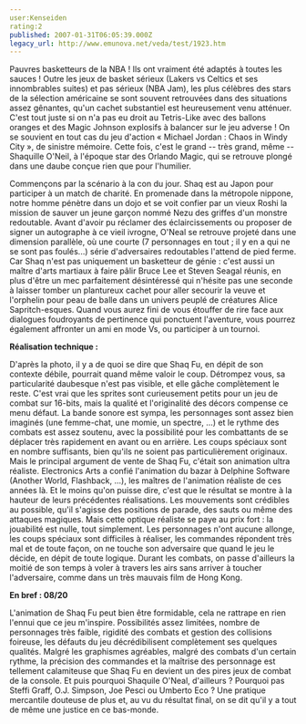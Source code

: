 ```yaml
---
user:Kenseiden
rating:2
published: 2007-01-31T06:05:39.000Z
legacy_url: http://www.emunova.net/veda/test/1923.htm
---
```

Pauvres basketteurs de la NBA ! Ils ont vraiment été adaptés à toutes les sauces ! Outre les jeux de basket sérieux (Lakers vs Celtics et ses innombrables suites) et pas sérieux (NBA Jam), les plus célèbres des stars de la sélection américaine se sont souvent retrouvées dans des situations assez gênantes, qu'un cachet substantiel est heureusement venu atténuer. C'est tout juste si on n'a pas eu droit au Tetris-Like avec des ballons oranges et des Magic Johnson explosifs à balancer sur le jeu adverse ! On se souvient en tout cas du jeu d'action « Michael Jordan : Chaos in Windy City », de sinistre mémoire. Cette fois, c'est le grand -- très grand, même -- Shaquille O'Neil, à l'époque star des Orlando Magic, qui se retrouve plongé dans une daube conçue rien que pour l'humilier.  

  

Commençons par la scénario à la con du jour. Shaq est au Japon pour participer à un match de charité. En promenade dans la métropole nippone, notre homme pénètre dans un dojo et se voit confier par un vieux Roshi la mission de sauver un jeune garçon nommé Nezu des griffes d'un monstre redoutable. Avant d'avoir pu réclamer des éclaircissements ou proposer de signer un autographe à ce vieil ivrogne, O'Neal se retrouve projeté dans une dimension parallèle, où une courte (7 personnages en tout ; il y en a qui ne se sont pas foulés...) série d'adversaires redoutables l'attend de pied ferme. Car Shaq n'est pas uniquement un basketteur de génie : c'est aussi un maître d'arts martiaux à faire pâlir Bruce Lee et Steven Seagal réunis, en plus d'être un mec parfaitement désintéressé qui n'hésite pas une seconde à laisser tomber un plantureux cachet pour aller secourir la veuve et l'orphelin pour peau de balle dans un univers peuplé de créatures Alice Sapritch-esques. Quand vous aurez fini de vous étouffer de rire face aux dialogues foudroyants de pertinence qui ponctuent l'aventure, vous pourrez également affronter un ami en mode Vs, ou participer à un tournoi.  

  

**Réalisation technique :**  

D'après la photo, il y a de quoi se dire que Shaq Fu, en dépit de son contexte débile, pourrait quand même valoir le coup. Détrompez vous, sa particularité daubesque n'est pas visible, et elle gâche complètement le reste. C'est vrai que les sprites sont curieusement petits pour un jeu de combat sur 16-bits, mais la qualité et l'originalité des décors compense ce menu défaut. La bande sonore est sympa, les personnages sont assez bien imaginés (une femme-chat, une momie, un spectre, ...) et le rythme des combats est assez soutenu, avec la possibilité pour les combattants de se déplacer très rapidement en avant ou en arrière. Les coups spéciaux sont en nombre suffisants, bien qu'ils ne soient pas particulièrement originaux. Mais le principal argument de vente de Shaq Fu, c'était son animation ultra réaliste. Electronics Arts a confié l'animation du bazar à Delphine Software (Another World, Flashback, ...), les maîtres de l'animation réaliste de ces années là. Et le moins qu'on puisse dire, c'est que le résultat se montre à la hauteur de leurs précédentes réalisations. Les mouvements sont crédibles au possible, qu'il s'agisse des positions de parade, des sauts ou même des attaques magiques. Mais cette optique réaliste se paye au prix fort : la jouabilité est nulle, tout simplement. Les personnages n'ont aucune allonge, les coups spéciaux sont difficiles à réaliser, les commandes répondent très mal et de toute façon, on ne touche son adversaire que quand le jeu le décide, en dépit de toute logique. Durant les combats, on passe d'ailleurs la moitié de son temps à voler à travers les airs sans arriver à toucher l'adversaire, comme dans un très mauvais film de Hong Kong.  

  

  

**En bref : 08/20**  

L'animation de Shaq Fu peut bien être formidable, cela ne rattrape en rien l'ennui que ce jeu m'inspire. Possibilités assez limitées, nombre de personnages très faible, rigidité des combats et gestion des collisions foireuse, les défauts du jeu décrédibilisent complètement ses quelques qualités. Malgré les graphismes agréables, malgré des combats d'un certain rythme, la précision des commandes et la maîtrise des personnage est tellement calamiteuse que Shaq Fu en devient un des pires jeux de combat de la console. Et puis pourquoi Shaquile O'Neal, d'ailleurs ? Pourquoi pas Steffi Graff, O.J. Simpson, Joe Pesci ou Umberto Eco ? Une pratique mercantile douteuse de plus et, au vu du résultat final, on se dit qu'il y a tout de même une justice en ce bas-monde.